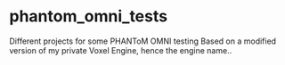# phantom_omni_tests
Different projects for some PHANToM OMNI testing
Based on a modified version of my private Voxel Engine, hence the engine name..
